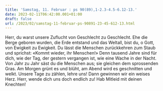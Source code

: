 ```yaml
---
title: 'Samstag, 11. Februar : ps 90(89),1-2.3-4.5-6.12-13.'
date: 2023-02-11T06:42:00.001+01:00
draft: false
url: /2023/02/samstag-11-februar-ps-90891-23-45-612-13.html
---
```


Herr, du warst unsere Zuflucht von Geschlecht zu Geschlecht. Ehe die Berge geboren wurden, die Erde entstand und das Weltall, bist du, o Gott, von Ewigkeit zu Ewigkeit. Du lässt die Menschen zurückkehren zum Staub und sprichst: «Kommt wieder, ihr Menschen!» Denn tausend Jahre sind für dich, wie der Tag, der gestern vergangen ist, wie eine Wache in der Nacht. Von Jahr zu Jahr säst du die Menschen aus; sie gleichen dem sprossenden Gras. Am Morgen grünt es und blüht, am Abend wird es geschnitten und welkt. Unsere Tage zu zählen, lehre uns! Dann gewinnen wir ein weises Herz. Herr, wende dich uns doch endlich zu! Hab Mitleid mit deinen Knechten!